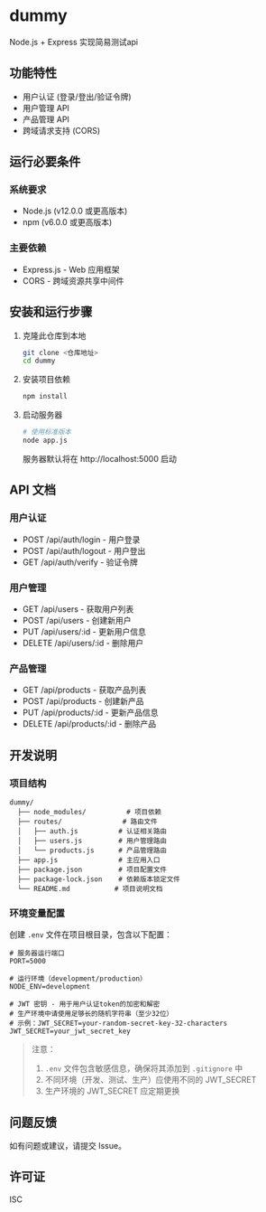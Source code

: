 # dummy
Node.js + Express 实现简易测试api

## 功能特性

- 用户认证 (登录/登出/验证令牌)
- 用户管理 API 
- 产品管理 API
- 跨域请求支持 (CORS)

## 运行必要条件

### 系统要求
- Node.js (v12.0.0 或更高版本)
- npm (v6.0.0 或更高版本)

### 主要依赖
- Express.js - Web 应用框架
- CORS - 跨域资源共享中间件

## 安装和运行步骤

1. 克隆此仓库到本地
   ```bash
   git clone <仓库地址>
   cd dummy
   ```

2. 安装项目依赖
   ```bash
   npm install
   ```

3. 启动服务器
   ```bash
   # 使用标准版本
   node app.js
   ```
   服务器默认将在 http://localhost:5000 启动

## API 文档

### 用户认证
- POST /api/auth/login - 用户登录
- POST /api/auth/logout - 用户登出
- GET /api/auth/verify - 验证令牌

### 用户管理
- GET /api/users - 获取用户列表
- POST /api/users - 创建新用户
- PUT /api/users/:id - 更新用户信息
- DELETE /api/users/:id - 删除用户

### 产品管理
- GET /api/products - 获取产品列表
- POST /api/products - 创建新产品
- PUT /api/products/:id - 更新产品信息
- DELETE /api/products/:id - 删除产品

## 开发说明

### 项目结构
```
dummy/
  ├── node_modules/          # 项目依赖
  ├── routes/               # 路由文件
  │   ├── auth.js          # 认证相关路由
  │   ├── users.js         # 用户管理路由
  │   └── products.js      # 产品管理路由
  ├── app.js               # 主应用入口
  ├── package.json         # 项目配置文件
  ├── package-lock.json    # 依赖版本锁定文件
  └── README.md           # 项目说明文档
```

### 环境变量配置
创建 `.env` 文件在项目根目录，包含以下配置：
```
# 服务器运行端口
PORT=5000

# 运行环境（development/production）
NODE_ENV=development

# JWT 密钥 - 用于用户认证token的加密和解密
# 生产环境中请使用足够长的随机字符串（至少32位）
# 示例：JWT_SECRET=your-random-secret-key-32-characters
JWT_SECRET=your_jwt_secret_key
```

> 注意：
> 1. `.env` 文件包含敏感信息，确保将其添加到 `.gitignore` 中
> 2. 不同环境（开发、测试、生产）应使用不同的 JWT_SECRET
> 3. 生产环境的 JWT_SECRET 应定期更换

## 问题反馈

如有问题或建议，请提交 Issue。

## 许可证

ISC